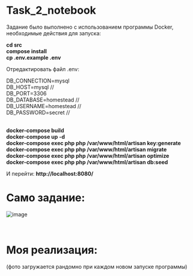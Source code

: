 # Task_2_notebook
<p>Задание было выполнено с использованием программы Docker, необходимые действия для запуска:</p>

<b>cd src</b><br>
<b>compose install</b><br>
<b>cp .env.example .env</b><br>

<p>Отредактировать файл .env:</p>
DB_CONNECTION=mysql<br>
DB_HOST=mysql //<br>
DB_PORT=3306<br>
DB_DATABASE=homestead //<br>
DB_USERNAME=homestead //<br>
DB_PASSWORD=secret //<br><br>

<b>docker-compose build</b><br>
<b>docker-compose up -d</b><br>
<b>docker-compose exec php php /var/www/html/artisan key:generate</b><br>
<b>docker-compose exec php php /var/www/html/artisan migrate</b><br>
<b>docker-compose exec php php /var/www/html/artisan optimize</b><br>
<b>docker-compose exec php php /var/www/html/artisan db:seed</b><br>

И перейти: <b>http://localhost:8080/</b>

<h1>Само задание:</h1>

![image](https://user-images.githubusercontent.com/112812361/216949947-1d4565e5-540a-4835-8970-2789a2bbd855.png)

<br>
<h1>Моя реализация:</h1>
<p>(фото загружается рандомно при каждом новом запуске программы)</p>
